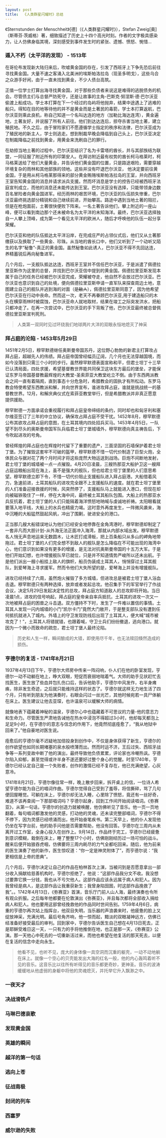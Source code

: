 ```yaml
---
layout: post
title:  《人类群星闪耀时》总结
---
```


《Sternstunden der Menschheit》\[德\]（《人类群星闪耀时》），Stefan Zweig\[奥\]（斯蒂芬·茨威格）著，细致描述了历史上十四个高光时刻。作者的文字极具感染力，让人仿佛身临其境，深刻感受到事件发生时的紧张、遗憾、愤怒、惋惜...

### 遁入不朽（太平洋的发现） - 1513年

在哥伦布发现新大陆归来后，吹嘘黄金国的存在，引发了西班牙上下争先恐后前往寻找黄金国。大量不速之客涌入北美洲的埃斯帕洛拉岛（现圣多明戈），这些乌合之众游手好闲，由于一直未找到黄金，不少人债台高筑。

正值一位学士打算出海寻找黄金国，对于那些负债者来说这是难得的逃脱债务的机会。尽管债主们与总督严防死守，还是让故事的主角-巴斯克·努涅斯·德·巴尔沃亚偷渡上船成功。学士本打算在下一个经过的岛屿将他抛弃，结果中途遇上了逃难的船只。得知在目的地等待他的并不是黄金而是土著民的毒箭，学士本打算返航，巴尔沃亚则乘此良机，称自己知道一个名叫达连的地方（加勒比海达连湾），黄金遍地，土著友好，并说服了所有人前往。他们到达达连后，掠夺杀害当地土著，建立殖民地。不久之后，由于冒险家们不愿遵循学士指定的秩序和法律，巴尔沃亚成为了殖民地的新主人，学士则逃走。想到制裁早晚会降临到自己头上，巴尔沃亚决定在制裁降临之前找到黄金，用黄金来洗刷自己的罪行。

在劫掠当地土著的过程中，巴尔沃亚结识了名为卡雷塔的酋长，并与其部族结为联盟，一同征服了附近所有的印第安人。在拜访附近最有权势的酋长柯马格莱时，柯马格莱送给了他们大量黄金，并告诉他们黄金国的位置，只是路途艰险，需要穿越环境复杂的雨林和其他部族的领地。这些并没有吓退巴尔沃亚， 他决定要前往黄金国，于是用从柯马格莱那得来的部分黄金贿赂埃斯帕洛拉岛的王室，并向西班牙王室告知黄金国的消息并请求派兵支援。然而坏消息是学士的控告已经被西班牙法庭宣判成立，而他的消息还未能传达到王室。巴尔沃亚没有选择，只能带领身边数百名冒险者向黄金国进军。经历雨林的艰苦环境，巴尔沃亚的队伍损失惨重，巴尔沃亚最终挑选部分精锐和自己继续前进，开始攀高。路途中遇到当地土著的阻拦，但是在枪炮面前，土著很快便败下阵来。一名土著告诉他们，攀上附近的一座山峰，便可以看到南边那个还未被命名为太平洋的未知海洋。最终，巴尔沃亚选择独自一人攀上顶峰，成为第一个看见太平洋的欧洲人，随后才呼唤他的队伍一起分享荣耀。

巴尔沃亚和他的队伍抵达太平洋沿岸，在完成庄严的占领仪式后，他们又从土著那缴获以及换取了一些黄金、珍珠。从当地的酋长口中，他们又听到了一个动听又陌生的名字“秘鲁”-真正的黄金国。虽然秘鲁如此诱人，巴尔沃亚不得不先回达连，养精蓄锐后再向秘鲁进军。

几个月后，一支舰队抵达达连，西班牙王室并不信任巴尔沃亚，于是派遣了佩德拉里亚斯作为这里的总督，并找到巴尔沃亚信中提到的黄金国。佩德拉里亚斯发现本属于自己的任务已经被巴尔沃亚完成，荣耀被夺走，他自然不会放过巴尔沃亚。巴尔沃亚也意识到自己的处境，便向佩德拉里亚斯申请一直军队来探查周边土地，意图建立自己的舰队并逃到海的对面（~~是敌人~~），佩德拉里亚斯同意了，因为他希望巴尔沃亚在行动中丧命。然而这一次，老天不再眷顾巴尔沃亚,用于建造船只的木头在横穿雨林时被腐蚀，巴尔沃亚命人就地取材，结果在竣工之际突发洪水，把船只都冲走了。在再一次尝试中，巴尔沃亚的手下背叛了他，巴尔沃亚最终被总督佩德拉里亚斯宣判死刑。

> 人类第一双同时见过环绕我们地球两片大洋的双眼永恒地熄灭了神采

### 拜占庭的沦陷 - 1453年5月29日

1451年2月5日，穆罕默德继任奥斯曼帝国苏丹，这位野心勃勃的新君主打算攻占拜占庭，超越先人的伟绩。拜占庭帝国曾经幅员辽阔，几个月也无法穿越国境，而如今没落到只需三个小时的步行。虽然穆罕默德表面宣称和平，但君士坦丁十三早已认清局面，四处求援，希望基督教世界能共同保卫这块东方最后的堡垒，才能保证东罗马帝国基督教最辉煌的大教堂-圣索菲亚大教堂屹立不倒。由于东西两派教会之间一直有着隔阂，直到事态十分危急时，希腊教会的固执才有所松动。东罗马教会特使希望东西教派和解，并向世界宣布，谁进攻拜占庭，谁就是挑战统一的基督教世界。12月，和解庆典仪式在索菲亚教堂举行，但是希腊教派并非真正愿意提供援助。

穆罕默德一方面承诺会重视履行和拜占庭皇帝缔结的条约，同时却也和匈牙利和塞尔维亚签订了三年的中立协议，确保攻占拜占庭不受干扰。1452年8月，穆罕默德公布其欲攻占拜占庭的意图，在土耳其境内四处招兵买马。1453年4月5日，一队望不到尽头的奥斯曼帝国军队兵临君士坦丁堡城墙外，穆罕默德向真主祷告后，下令吹起进攻的号角。

曾经辉煌的拜占庭也在辉煌时代留下了重要的遗产，三面坚固的石墙保护着君士坦丁堡。为了摧毁这套牢不可破的盔甲，穆罕默德不惜一切代价制造了巨型火炮，全体民众与据对花了两个月时间才将这些庞然大物运送到战场。巨炮不间断地发射，君士坦丁堡的城墙被一点一点摧毁。4月20日凌晨，三艘热那亚大船护卫这一艘拜占庭运粮船出现在海上，虽不是强大的舰队，但也给君士坦丁堡里的人们意思希望。穆罕默德立即下令，不惜一切代价阻止支援船队进入拜占庭港。大船借着风力，急速前进，土耳其船队的进攻完全跟不上支援船队的速度。就在君士坦丁堡里的人们准备迎接救援的时候，风突然停了，支援船队马上就能进入港口，但现在却向被磁铁吸住了一样，停在大海中间，最终被土耳其船队包围。大船上的热那亚水兵反抗着，君士坦丁堡的人们只能隔着海洋愤怒地呐喊与虔诚地祈祷。太阳眼看就要落入地平线，大船上的水兵也精疲力竭。这时意外再度发生，一阵微风袭来，海中沉睡的大船猛然鼓起风帆，冲出了围剿，驶进安全的港口。

正当那几艘大船错误地认为他们已经安全地停靠在金角湾港时，穆罕默德却制定了一套非凡而大胆计划-从外海无法正面冲入海湾，那就从内部水域出发。穆罕默德名人悄无声息地运来无数圆木，让木匠打成滑板，把上百条船只从多山的岬角地带拖过。君士坦丁堡的人们完全想不到敌人的舰队是怎么降临在不可能出现的海湾中心，他们意识到如果没有更多的增援，是无法对抗奥斯曼帝国的十五万大军。于是他们开始幻想，也许增援舰队早已就位，只是并不知道情势严峻所以还未出航。于是他们派出一艘小船挂上敌人的旗帜，船员伪装成土耳其人，悄悄穿过土耳其舰队，到爱琴海上寻求援军。然而令他们大失所望的是，爱琴海上并没有增援舰队。

进攻已经持续了六周，虽然炮火摧毁了多方城墙，但进攻总是被君士坦丁堡人浴血击退。穆罕默德只有两种选择，放弃或者发起总攻。他召集手下的军官举行了作战会议，决定5月29日发起决定性的总攻，拜占庭方知道敌人的总攻即将开始。当日凌晨1点，进攻的信号响起，拜占庭的皇帝亲自率兵抵抗，土耳其的进攻一次又一次地被拜占庭的困兽之斗击退。双方僵持不下时，发生了一件难以置信的事情。土耳其人发现一闪内城墙的小门“凯尔卡门”竟然大门敞开，于是整支部队没有遭到任何抵抗就进入了城内。外墙上的守卫发现防线后出现了土耳其人，便大喊“城市被攻克了！”，土耳其人将错就错，也跟着喊，守卫士兵们纷纷撤退，逃向港口。就因为一个微小而致命的疏忽，君士坦丁堡人最终沦陷。

> 历史和人生一样，瞬间酿成的大错，即使用尽千年，也无法赎回倏然造成的损伤。

### 亨德尔的复活 - 1741年8月21日

1937年4月13日下午，亨德尔大师房中传来一阵闷响，仆人们在他的卧室发现，亨德尔一动不动躺在地上，睁大双眼，短促而衰弱地喘着气。大师的助手见状赶忙去找医生，医生放了些血并包扎伤口后，告诉他助手，亨德尔中风发作，右半身瘫痪，除非发生奇迹，之后就只能维持这样的状态了。亨德尔就这样无力地生活了四个月，只有听到朋友为他演奏时，右眼会闪过一丝光芒，其他时候宛若一具尸体躺在床上。医生建议让他去亚琛，也许温泉可以缓解大师的病情。

就像地表下蕴藏着神秘的温泉，亨德尔心中也蕴藏着不可思议的力量-他的意志力和生命力。尽管医生严肃地告诫他在热水中浸泡不得超过3小时，他却每天都泡上足足9小时，在亨德尔的意志与信念的作用下，他竟然彻底痊愈了，“我从地狱中回来了。”他自豪地对医生说。

痊愈后的亨德尔毫不迟疑地加倍投身到创作中，不仅是身体获得了新生，亨德尔的创作欲望也如同长期堵塞的泉水般喷薄而出。然而时运不济，王后过失、西班牙战争等一系列变故中断了他的演出，最终导致他负债累累，评论家也冷嘲热讽。亨德尔陷入抑郁，甚至觉得或许半身不遂还要好过整个身心的觉醒。时至1740年，亨德尔已经认定自己是一个失败者，创作的激情已经不复存在，他已充满绝望，心灰意冷。

1741年8月21日，亨德尔像往常一样，晚上散步回来，拆开桌上的信，一位诗人希望亨德尔能为自己的唱词作曲。亨德尔觉得自己受到了羞辱，将信撕碎，骂了几句便回屋睡觉。可躺在床上，亨德尔却无法入睡，心里除了愤怒，竟还有一丝好奇，难道不该再查阅一下那部唱词吗？亨德尔起身，回到工作间开始阅读唱词。《弥赛亚》，从第一句话，亨德尔的创造力就被唤醒，他仿佛听见了音乐。他一页一页地翻着，每句唱词都激发他的灵感，打动他的灵魂，还未读完整部唱词，亨德尔不得不停下，因为灵感已经喷涌而出，他开始奋笔疾书。第二天早上，他的仆人发现他仍坐在写字台前，他的助手问他是否需要帮助，他没有回答。亨德尔在三周内从未离开过工作室，全身心投入在创作上。9月14日，作品终于完工，亨德尔已经疲惫到意识模糊，栽倒在床上，睡了整整17个小时，仿佛刚刚经历过一场可怕的战斗。醒来后便开始狼吞虎咽，仿佛要将三周内耗尽的力气全都吃回来。随后，他为前来的医生演奏了他的新作，医生惊叹道：“你一定是神灵附体了”，而亨德尔说：“我更相信是上帝的恩典”。

几个月后，亨德尔决定让自己的作品在柏林首次上演，当被问到是否愿意拿出一部分收入捐献给慈善机构时，亨德尔拒绝了，他说：“这部作品我分文不收。我没想过要靠它换一分钱，我也从不亏欠他人。这部作品应该永远属于病人和犯人。因为我曾经是病人，是这部作品让我重获新生；我曾身陷囹圄，时这部作品挽救了我”。。1742年4月13日，《弥赛亚》首演，音乐厅门前人山人海，最终演奏也令所有观众折服。之后每年他都要在伦敦演出《弥赛亚》，并且每次都将全部收入捐给病人和犯人。他也要用这部曾经挽救他的作品同时世间告别。1759年4月6日，病重的亨德尔再次站上指挥台，他双目失明，当乐器的声浪袭来时，他疲惫的脸上又绽放神采，充满光明。最后号角齐响，他一惊而起，黯淡的双眼凝神远方，仿佛已经准备好接受最后的审判。回到家中，亨德尔告诉医生自己想在4月13日死去，正是耶稣受难日这一天，一只有力的手将他推倒在地，也正是那一天，《弥赛亚》公演。那一天他心中死去的一切重新活过来，而他也希望在他复活的那天死去，以便在复活的信念中走向永生。

> 他看不见，也听不见，庞大的身体像一具空洞而沉重的躯壳，一动不动地躺在床上。就像一个空心的贝壳能发出大海的红名一般，他的内心轰鸣着听不见的音乐。这音乐比以往所有听得见的音乐都更奇妙，更神圣。音乐的波涛缓缓地从他虚弱的身躯中将他的灵魂熄灭，并托举它升入飘渺之中。

### 一夜天才
### 决战滑铁卢
### 马琳巴德哀歌
### 发现黄金国
### 英雄的瞬间
### 越洋的第一句话
### 逃向上苍
### 征战南极
### 封闭的列车
### 西塞罗
### 威尔逊的失败